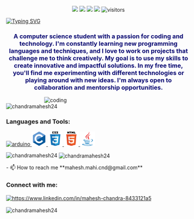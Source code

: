 <p align="center">
    <a href="https://github.com/ChandraMahesh24/ChandraMahesh24"><img src="https://img.shields.io/badge/status-updating-brightgreen.svg"></a>
    <a href="https://github.com/ChandraMahesh24/ChandraMahesh24/graphs/contributors"><img src="https://img.shields.io/github/contributors/BEPb/BEPb?color=blue"></a>
    <a href="https://github.com/ChandraMahesh24/ChandraMahesh24/stargazers"><img src="https://img.shields.io/github/stars/ChandraMahesh24/ChandraMahesh24.svg?logo=github"></a>
    <a href="https://github.com/ChandraMahesh24/ChandraMahesh24/network/members"><img src="https://img.shields.io/github/forks/ChandraMahesh24/ChandraMahesh24.svg?color=blue&logo=github"></a>
    <img src="https://visitor-badge.laobi.icu/badge?page_id=ChandraMahesh24.ChandraMahesh24" alt="visitors"/>   
</p>
<a href="https://git.io/typing-svg"><img src="https://readme-typing-svg.demolab.com?font=Fira+Code&weight=6000&size=28&duration=5304&pause=1000&color=1F37F7&background=FFD22800&center=true&vCenter=true&width=850&lines=Hi+there+%F0%9F%91%8BI+am+Mahesh+Chandra+;+Welcome+to+My+Profile!+;Always+learning+new+things" alt="Typing SVG" /></a>
<h3 align="center"style="color: rgb(9, 9, 114)">
 A computer science student with a passion for coding and
  technology. I'm constantly learning new programming languages and techniques,
  and I love to work on projects that challenge me to think creatively. My goal
  is to use my skills to create innovative and impactful solutions. In my free
  time, you'll find me experimenting with different technologies or playing
  around with new ideas. I'm always open to collaboration and mentorship
  opportunities.
</h3>
<img
  align="right"
  alt="coding"
  width="400"
  src="https://media3.giphy.com/media/qgQUggAC3Pfv687qPC/giphy.gif?cid=ecf05e47vqmrx8vappev0f2ifkwsuskvjny1k7ocda0o8ltu&rid=giphy.gif&ct=g"
/>
<p align="left">
  <img
    src="https://komarev.com/ghpvc/?username=chandramahesh24&label=Profile%20views&color=0e75b6&style=flat"
    alt="chandramahesh24"
  />
</p>


<h3 align="left">Languages and Tools:</h3>
<p align="left">
  <a href="https://www.arduino.cc/" target="_blank" rel="noreferrer">
    <img
      src="https://cdn.worldvectorlogo.com/logos/arduino-1.svg"
      alt="arduino"
      width="40"
      height="40"
    />
  </a>
  <a href="https://www.cprogramming.com/" target="_blank" rel="noreferrer">
    <img
      src="https://raw.githubusercontent.com/devicons/devicon/master/icons/c/c-original.svg"
      alt="c"
      width="40"
      height="40"
    />
  </a>
  <a href="https://www.w3schools.com/css/" target="_blank" rel="noreferrer">
    <img
      src="https://raw.githubusercontent.com/devicons/devicon/master/icons/css3/css3-original-wordmark.svg"
      alt="css3"
      width="40"
      height="40"
    />
  </a>
  <a href="https://www.w3.org/html/" target="_blank" rel="noreferrer">
    <img
      src="https://raw.githubusercontent.com/devicons/devicon/master/icons/html5/html5-original-wordmark.svg"
      alt="html5"
      width="40"
      height="40"
    />
  </a>
  <a href="https://www.java.com" target="_blank" rel="noreferrer">
    <img
      src="https://raw.githubusercontent.com/devicons/devicon/master/icons/java/java-original.svg"
      alt="java"
      width="40"
      height="40"
    />
  </a>
</p>

<p>
  <img
    align="left"
    src="https://github-readme-stats.vercel.app/api/top-langs?username=chandramahesh24&show_icons=true&locale=en&layout=compact"
    alt="chandramahesh24"
  />
</p>

<p>
  &nbsp;<img
    align="center"
    src="https://github-readme-stats.vercel.app/api?username=chandramahesh24&show_icons=true&locale=en"
    alt="chandramahesh24"
  />
</p>
- 📫 How to reach me **mahesh.mahi.cnd@gmail.com**

<h3 align="left">Connect with me:</h3>
<p align="left">
  <a
    href="https://in.linkedin.com/in/mahesh-chandra-8433121a5"
    target="blank"
    ><img
      align="center"
      src="https://raw.githubusercontent.com/rahuldkjain/github-profile-readme-generator/master/src/images/icons/Social/linked-in-alt.svg"
      alt="https://www.linkedin.com/in/mahesh-chandra-8433121a5"
      height="30"
      width="40"
  /></a>
</p>

<p>
  <img
    align="center"
    src="https://github-readme-streak-stats.herokuapp.com/?user=chandramahesh24&"
    alt="chandramahesh24"
  />
</p>

